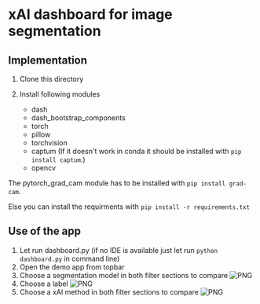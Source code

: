 # xAI dashboard for image segmentation

## Implementation

1. Clone this directory
2. Install following modules

    - dash
    - dash_bootstrap_components
    - torch
    - pillow
    - torchvision
    - captum (If it doesn't work in conda it should be installed with `pip install captum`.)
    - opencv

The pytorch_grad_cam module has to be installed with `pip install grad-cam`.

Else you can install the requirments with `pip install -r requirements.txt`

## Use of the app
1. Let run dashboard.py (if no IDE is available just let run `python dashboard.py` in command line)
2. Open the demo app from topbar
3. Choose a segmentation model in both filter sections to compare
![PNG](/assets/images/model_selection.png)
4. Choose a label
![PNG](/assets/images/label_selection.png)
5. Choose a xAI method in both filter sections to compare
![PNG](/assets/images/label_selection.png)

